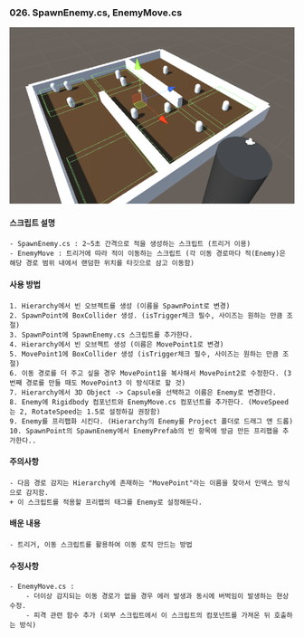 ### 026. SpawnEnemy.cs, EnemyMove.cs

 ![EnemyRoad](./enemyRoad.PNG)


#### 스크립트 설명 
	- SpawnEnemy.cs : 2~5초 간격으로 적을 생성하는 스크립트 (트리거 이용)
	- EnemyMove : 트리거에 따라 적이 이동하는 스크립트 (각 이동 경로마다 적(Enemy)은 해당 경로 범위 내에서 랜덤한 위치를 타깃으로 삼고 이동함) 



#### 사용 방법 
	1. Hierarchy에서 빈 오브젝트를 생성 (이름을 SpawnPoint로 변경)
	2. SpawnPoint에 BoxCollider 생성. (isTrigger체크 필수, 사이즈는 원하는 만큼 조절)
	3. SpawnPoint에 SpawnEnemy.cs 스크립트를 추가한다.
	4. Hierarchy에서 빈 오브젝트 생성 (이름은 MovePoint1로 변경)
	5. MovePoint1에 BoxCollider 생성 (isTrigger체크 필수, 사이즈는 원하는 만큼 조절)
	6. 이동 경로를 더 주고 싶을 경우 MovePoint1을 복사해서 MovePoint2로 수정한다. (3번째 경로를 만들 때도 MovePoint3 이 방식대로 할 것)
	7. Hierarchy에서 3D Object -> Capsule을 선택하고 이름은 Enemy로 변경한다.
	8. Enemy에 Rigidbody 컴포넌트와 EnemyMove.cs 컴포넌트를 추가한다. (MoveSpeed는 2, RotateSpeed는 1.5로 설정하길 권장함)
	9. Enemy를 프리팹화 시킨다. (Hierarchy의 Enemy를 Project 폴더로 드래그 앤 드롭)
	10. SpawnPoint의 SpawnEnemy에서 EnemyPrefab의 빈 항목에 방금 만든 프리팹을 추가한다..


#### 주의사항
	- 다음 경로 감지는 Hierarchy에 존재하는 "MovePoint"라는 이름을 찾아서 인덱스 방식으로 감지함.
	+ 이 스크립트를 적용할 프리팹의 태그를 Enemy로 설정해둔다.


#### 배운 내용 
	- 트리거, 이동 스크립트를 활용하여 이동 로직 만드는 방법


#### 수정사항
	- EnemyMove.cs : 
	 	- 더이상 감지되는 이동 경로가 없을 경우 에러 발생과 동시에 버벅임이 발생하는 현상 수정.
		- 피격 관련 함수 추가 (외부 스크립트에서 이 스크립트의 컴포넌트를 가져온 뒤 호출하는 방식)


